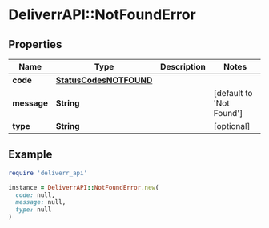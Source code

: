 # DeliverrAPI::NotFoundError

## Properties

| Name | Type | Description | Notes |
| ---- | ---- | ----------- | ----- |
| **code** | [**StatusCodesNOTFOUND**](StatusCodesNOTFOUND.md) |  |  |
| **message** | **String** |  | [default to &#39;Not Found&#39;] |
| **type** | **String** |  | [optional] |

## Example

```ruby
require 'deliverr_api'

instance = DeliverrAPI::NotFoundError.new(
  code: null,
  message: null,
  type: null
)
```

